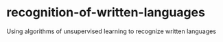 # recognition-of-written-languages
Using algorithms of unsupervised learning to recognize written languages
